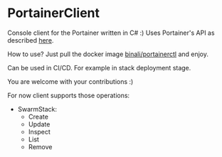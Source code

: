 # PortainerClient

Console client for the Portainer written in C# :)
Uses Portainer's API as described [here](https://app.swaggerhub.com/apis/deviantony/Portainer/1.23.0/).

How to use?
Just pull the docker image [binali/portainerctl](https://hub.docker.com/r/binali/portainerctl)  and enjoy.

Can be used in CI/CD.  For example in stack deployment stage.

You are welcome with your contributions :)

For now client supports those operations:
  - SwarmStack:
     - Create
     - Update
     - Inspect
     - List
     - Remove
